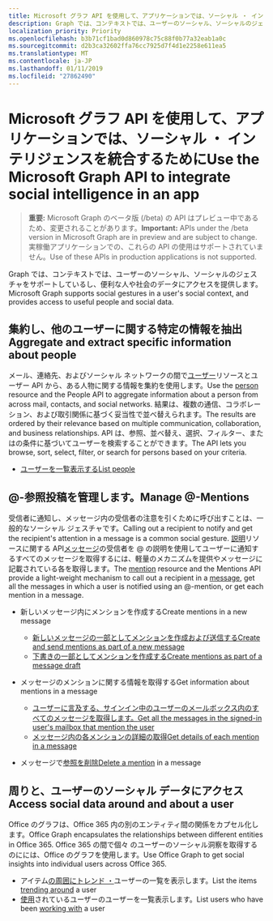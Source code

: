 ```yaml
---
title: Microsoft グラフ API を使用して、アプリケーションでは、ソーシャル ・ インテリジェンスを統合するために
description: Graph では、コンテキストでは、ユーザーのソーシャル、ソーシャルのジェスチャをサポートしているし、便利な人や社会のデータにアクセスを提供します。
localization_priority: Priority
ms.openlocfilehash: b3b71cf1bad0d860978c75c88f0b77a32eab1a0c
ms.sourcegitcommit: d2b3ca32602ffa76cc7925d7f4d1e2258e611ea5
ms.translationtype: MT
ms.contentlocale: ja-JP
ms.lasthandoff: 01/11/2019
ms.locfileid: "27862490"
---
```

# <a name="use-the-microsoft-graph-api-to-integrate-social-intelligence-in-an-app"></a><span data-ttu-id="63df9-103">Microsoft グラフ API を使用して、アプリケーションでは、ソーシャル ・ インテリジェンスを統合するために</span><span class="sxs-lookup"><span data-stu-id="63df9-103">Use the Microsoft Graph API to integrate social intelligence in an app</span></span>

> <span data-ttu-id="63df9-104">**重要:** Microsoft Graph のベータ版 (/beta) の API はプレビュー中であるため、変更されることがあります。</span><span class="sxs-lookup"><span data-stu-id="63df9-104">**Important:** APIs under the /beta version in Microsoft Graph are in preview and are subject to change.</span></span> <span data-ttu-id="63df9-105">実稼働アプリケーションでの、これらの API の使用はサポートされていません。</span><span class="sxs-lookup"><span data-stu-id="63df9-105">Use of these APIs in production applications is not supported.</span></span>

<span data-ttu-id="63df9-106">Graph では、コンテキストでは、ユーザーのソーシャル、ソーシャルのジェスチャをサポートしているし、便利な人や社会のデータにアクセスを提供します。</span><span class="sxs-lookup"><span data-stu-id="63df9-106">Microsoft Graph supports social gestures in a user's social context, and provides access to useful people and social data.</span></span>

## <a name="aggregate-and-extract-specific-information-about-people"></a><span data-ttu-id="63df9-107">集約し、他のユーザーに関する特定の情報を抽出</span><span class="sxs-lookup"><span data-stu-id="63df9-107">Aggregate and extract specific information about people</span></span>

<span data-ttu-id="63df9-108">メール、連絡先、およびソーシャル ネットワークの間で[ユーザー](../resources/person.md)リソースとユーザー API から、ある人物に関する情報を集約を使用します。</span><span class="sxs-lookup"><span data-stu-id="63df9-108">Use the [person](../resources/person.md) resource and the People API to aggregate information about a person from across mail, contacts, and social networks.</span></span> <span data-ttu-id="63df9-109">結果は、複数の通信、コラボレーション、および取引関係に基づく妥当性で並べ替えられます。</span><span class="sxs-lookup"><span data-stu-id="63df9-109">The results are ordered by their relevance based on multiple communication, collaboration, and business relationships.</span></span> <span data-ttu-id="63df9-110">API は、参照、並べ替え、選択、フィルター、またはの条件に基づいてユーザーを検索することができます。</span><span class="sxs-lookup"><span data-stu-id="63df9-110">The API lets you browse, sort, select, filter, or search for persons based on your criteria.</span></span>

- [<span data-ttu-id="63df9-111">ユーザーを一覧表示する</span><span class="sxs-lookup"><span data-stu-id="63df9-111">List people</span></span>](../api/user-list-people.md)

## <a name="manage--mentions"></a><span data-ttu-id="63df9-112">@-参照投稿を管理します。</span><span class="sxs-lookup"><span data-stu-id="63df9-112">Manage @-Mentions</span></span>

<span data-ttu-id="63df9-113">受信者に通知し、メッセージ内の受信者の注意を引くために呼び出すことは、一般的なソーシャル ジェスチャです。</span><span class="sxs-lookup"><span data-stu-id="63df9-113">Calling out a recipient to notify and get the recipient's attention in a message is a common social gesture.</span></span>
<span data-ttu-id="63df9-114">[説明](../resources/mention.md)リソースに関する API[メッセージ](../resources/message.md)の受信者を @ の説明を使用してユーザーに通知するすべてのメッセージを取得するには、軽量のメカニズムを提供やメッセージに記載されている各を取得します。</span><span class="sxs-lookup"><span data-stu-id="63df9-114">The [mention](../resources/mention.md) resource and the Mentions API provide a light-weight mechanism to call out a recipient in a [message](../resources/message.md), get all the messages in which a user is notified using an @-mention, or get each mention in a message.</span></span>

<!--
Include the next sentence when supporting events.

**Mention** is also supported by [Event](../resources/event.md).

-->

- <span data-ttu-id="63df9-115">新しいメッセージ内にメンションを作成する</span><span class="sxs-lookup"><span data-stu-id="63df9-115">Create mentions in a new message</span></span>

  - [<span data-ttu-id="63df9-116">新しいメッセージの一部としてメンションを作成および送信する</span><span class="sxs-lookup"><span data-stu-id="63df9-116">Create and send mentions as part of a new message</span></span>](../api/user-sendmail.md#request-2)
  - [<span data-ttu-id="63df9-117">下書きの一部としてメンションを作成する</span><span class="sxs-lookup"><span data-stu-id="63df9-117">Create mentions as part of a message draft</span></span>](../api/user-post-messages.md#request-2)

- <span data-ttu-id="63df9-118">メッセージのメンションに関する情報を取得する</span><span class="sxs-lookup"><span data-stu-id="63df9-118">Get information about mentions in a message</span></span>

  - [<span data-ttu-id="63df9-119">ユーザーに言及する、サインイン中のユーザーのメールボックス内のすべてのメッセージを取得します。</span><span class="sxs-lookup"><span data-stu-id="63df9-119">Get all the messages in the signed-in user's mailbox that mention the user</span></span>](../api/user-list-messages.md#request-2)
  - [<span data-ttu-id="63df9-120">メッセージ内の各メンションの詳細の取得</span><span class="sxs-lookup"><span data-stu-id="63df9-120">Get details of each mention in a message</span></span>](../api/message-get.md#request-2)

- <span data-ttu-id="63df9-121">メッセージで[参照を削除](../api/message-delete.md#request-2)</span><span class="sxs-lookup"><span data-stu-id="63df9-121">[Delete a mention](../api/message-delete.md#request-2) in a message</span></span>

## <a name="access-social-data-around-and-about-a-user"></a><span data-ttu-id="63df9-122">周りと、ユーザーのソーシャル データにアクセス</span><span class="sxs-lookup"><span data-stu-id="63df9-122">Access social data around and about a user</span></span>

<span data-ttu-id="63df9-123">Office のグラフは、Office 365 内の別のエンティティ間の関係をカプセル化します。</span><span class="sxs-lookup"><span data-stu-id="63df9-123">Office Graph encapsulates the relationships between different entities in Office 365.</span></span> <span data-ttu-id="63df9-124">Office 365 の間で個々 のユーザーのソーシャル洞察を取得するのにには、Office のグラフを使用します。</span><span class="sxs-lookup"><span data-stu-id="63df9-124">Use Office Graph to get social insights into individual users across Office 365.</span></span>

- <span data-ttu-id="63df9-125">アイテム[の周囲にトレンド ・](../api/insights-list-trending.md)ユーザーの一覧を表示します。</span><span class="sxs-lookup"><span data-stu-id="63df9-125">List the items [trending around](../api/insights-list-trending.md) a user</span></span>
- <span data-ttu-id="63df9-126">[使用](../api/user-list-people.md)されているユーザーのユーザーを一覧表示します。</span><span class="sxs-lookup"><span data-stu-id="63df9-126">List users who have been [working with](../api/user-list-people.md) a user</span></span>
